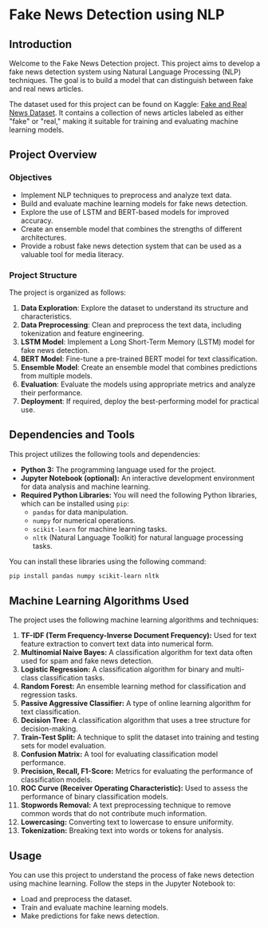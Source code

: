 # Fake News Detection using NLP



## Introduction

Welcome to the Fake News Detection project. This project aims to develop a fake news detection system using Natural Language Processing (NLP) techniques. The goal is to build a model that can distinguish between fake and real news articles.

The dataset used for this project can be found on Kaggle: [Fake and Real News Dataset](https://www.kaggle.com/clmentbisaillon/fake-and-real-news-dataset). It contains a collection of news articles labeled as either "fake" or "real," making it suitable for training and evaluating machine learning models.

## Project Overview

### Objectives

- Implement NLP techniques to preprocess and analyze text data.
- Build and evaluate machine learning models for fake news detection.
- Explore the use of LSTM and BERT-based models for improved accuracy.
- Create an ensemble model that combines the strengths of different architectures.
- Provide a robust fake news detection system that can be used as a valuable tool for media literacy.

### Project Structure

The project is organized as follows:

1. **Data Exploration**: Explore the dataset to understand its structure and characteristics.
2. **Data Preprocessing**: Clean and preprocess the text data, including tokenization and feature engineering.
3. **LSTM Model**: Implement a Long Short-Term Memory (LSTM) model for fake news detection.
4. **BERT Model**: Fine-tune a pre-trained BERT model for text classification.
5. **Ensemble Model**: Create an ensemble model that combines predictions from multiple models.
6. **Evaluation**: Evaluate the models using appropriate metrics and analyze their performance.
7. **Deployment**: If required, deploy the best-performing model for practical use.

## Dependencies and Tools

This project utilizes the following tools and dependencies:

- **Python 3:** The programming language used for the project.
- **Jupyter Notebook (optional):** An interactive development environment for data analysis and machine learning.
- **Required Python Libraries:** You will need the following Python libraries, which can be installed using `pip`:
  - `pandas` for data manipulation.
  - `numpy` for numerical operations.
  - `scikit-learn` for machine learning tasks.
  - `nltk` (Natural Language Toolkit) for natural language processing tasks.

You can install these libraries using the following command:

```bash
pip install pandas numpy scikit-learn nltk
```

## Machine Learning Algorithms Used

The project uses the following machine learning algorithms and techniques:

1. **TF-IDF (Term Frequency-Inverse Document Frequency):** Used for text feature extraction to convert text data into numerical form.
2. **Multinomial Naive Bayes:** A classification algorithm for text data often used for spam and fake news detection.
3. **Logistic Regression:** A classification algorithm for binary and multi-class classification tasks.
4. **Random Forest:** An ensemble learning method for classification and regression tasks.
5. **Passive Aggressive Classifier:** A type of online learning algorithm for text classification.
6. **Decision Tree:** A classification algorithm that uses a tree structure for decision-making.
7. **Train-Test Split:** A technique to split the dataset into training and testing sets for model evaluation.
8. **Confusion Matrix:** A tool for evaluating classification model performance.
9. **Precision, Recall, F1-Score:** Metrics for evaluating the performance of classification models.
10. **ROC Curve (Receiver Operating Characteristic):** Used to assess the performance of binary classification models.
11. **Stopwords Removal:** A text preprocessing technique to remove common words that do not contribute much information.
12. **Lowercasing:** Converting text to lowercase to ensure uniformity.
13. **Tokenization:** Breaking text into words or tokens for analysis.

## Usage

You can use this project to understand the process of fake news detection using machine learning. Follow the steps in the Jupyter Notebook to:

- Load and preprocess the dataset.
- Train and evaluate machine learning models.
- Make predictions for fake news detection.